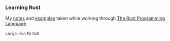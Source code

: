 ### Learning Rust

My [notes](notes/notes.md) and [examples](src) taken while working through [The Rust Programming Language](https://doc.rust-lang.org/book/)

`cargo run` to run
